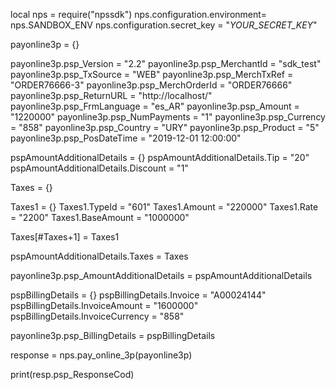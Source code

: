 local nps = require("npssdk")
nps.configuration.environment= nps.SANDBOX_ENV
nps.configuration.secret_key = "_YOUR_SECRET_KEY_"


payonline3p = {}

payonline3p.psp_Version = "2.2"
payonline3p.psp_MerchantId = "sdk_test"
payonline3p.psp_TxSource = "WEB"
payonline3p.psp_MerchTxRef = "ORDER76666-3"
payonline3p.psp_MerchOrderId = "ORDER76666"
payonline3p.psp_ReturnURL = "http://localhost/"
payonline3p.psp_FrmLanguage = "es_AR"
payonline3p.psp_Amount = "1220000"
payonline3p.psp_NumPayments = "1"
payonline3p.psp_Currency = "858"
payonline3p.psp_Country = "URY"
payonline3p.psp_Product = "5"
payonline3p.psp_PosDateTime = "2019-12-01 12:00:00"

pspAmountAdditionalDetails = {}
pspAmountAdditionalDetails.Tip = "20"
pspAmountAdditionalDetails.Discount = "1"

Taxes = {}

Taxes1 = {}
Taxes1.TypeId = "601"
Taxes1.Amount = "220000"
Taxes1.Rate = "2200"
Taxes1.BaseAmount = "1000000"

Taxes[#Taxes+1] = Taxes1

pspAmountAdditionalDetails.Taxes = Taxes

payonline3p.psp_AmountAdditionalDetails = pspAmountAdditionalDetails

pspBillingDetails = {}
pspBillingDetails.Invoice = "A00024144"
pspBillingDetails.InvoiceAmount = "1600000"
pspBillingDetails.InvoiceCurrency = "858"

payonline3p.psp_BillingDetails = pspBillingDetails

response = nps.pay_online_3p(payonline3p)

print(resp.psp_ResponseCod)
